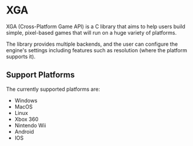 # XGA
XGA (Cross-Platform Game API) is a C library that aims to help users build simple, pixel-based games that will run on a huge variety of platforms.

The library provides multiple backends, and the user can configure the engine's settings including features such as resolution (where the platform supports it).

## Support Platforms
The currently supported platforms are:
- Windows
- MacOS
- Linux
- Xbox 360
- Nintendo Wii
- Android
- IOS